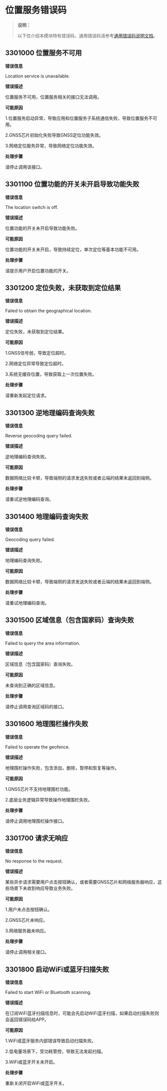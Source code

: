 # 位置服务错误码

> **说明：**
>
> 以下仅介绍本模块特有错误码，通用错误码请参考[通用错误码说明文档](../errorcodes/errorcode-universal.md)。

## 3301000 位置服务不可用

**错误信息**

Location service is unavailable.

**错误描述**

位置服务不可用，位置服务相关的接口无法调用。

**可能原因**

1.位置服务启动异常，导致应用和位置服务子系统通信失败，导致位置服务不可用。

2.GNSS芯片初始化失败导致GNSS定位功能失效。

3.网络定位服务异常，导致网络定位功能失效。

**处理步骤**

请停止调用该接口。

## 3301100 位置功能的开关未开启导致功能失败

**错误信息**

The location switch is off.

**错误描述**

位置功能的开关未开启导致功能失败。

**可能原因**

位置功能的开关未开启，导致持续定位，单次定位等基本功能不可用。

**处理步骤**

请提示用户开启位置功能的开关。

## 3301200 定位失败，未获取到定位结果

**错误信息**

Failed to obtain the geographical location.

**错误描述**

定位失败，未获取到定位结果。

**可能原因**

1.GNSS信号弱，导致定位超时。

2.网络定位异常导致定位超时。

3.系统无缓存位置，导致获取上一次位置失败。

**处理步骤**

请重新发起定位请求。

## 3301300 逆地理编码查询失败

**错误信息**

Reverse geocoding query failed.

**错误描述**

逆地理编码查询失败。

**可能原因**

数据网络比较卡顿，导致端侧的请求发送失败或者云端的结果未返回到端侧。

**处理步骤**

请重试逆地理编码查询。

## 3301400 地理编码查询失败

**错误信息**

Geocoding query failed.

**错误描述**

地理编码查询失败。

**可能原因**

数据网络比较卡顿，导致端侧的请求发送失败或者云端的结果未返回到端侧。

**处理步骤**

请重试地理编码查询。

## 3301500 区域信息（包含国家码）查询失败

**错误信息**

Failed to query the area information.

**错误描述**

区域信息（包含国家码）查询失败。

**可能原因**

未查询到正确的区域信息。

**处理步骤**

请停止调用查询区域码的接口。

## 3301600 地理围栏操作失败

**错误信息**

Failed to operate the geofence.

**错误描述**

地理围栏操作失败，包含添加，删除，暂停和恢复等操作。

**可能原因**

1.GNSS芯片不支持地理围栏功能。

2.底层业务逻辑异常导致操作地理围栏失败。

**处理步骤**

请停止调用地理围栏操作接口。

## 3301700 请求无响应

**错误信息**

No response to the request.

**错误描述**

某些异步请求需要用户点击按钮确认，或者需要GNSS芯片和网络服务器响应，这些场景下未收到响应导致业务失败。

**可能原因**

1.用户未点击按钮确认。

2.GNSS芯片未响应。

3.网络服务器未响应。

**处理步骤**

请停止调用相关接口。

## 3301800 启动WiFi或蓝牙扫描失败

**错误信息**

Failed to start WiFi or Bluetooth scanning.

**错误描述**

在订阅WiFi蓝牙扫描信息时，可能会先启动WiFi蓝牙扫描，如果启动扫描失败则会返回错误码给APP。

**可能原因**

1.WiFi或蓝牙服务内部错误导致启动扫描失败。

2.低电量场景下，受功耗管控，导致无法发起扫描。

3.WiFi或蓝牙开关未开启。

**处理步骤**

重新关闭开启WiFi或蓝牙开关。